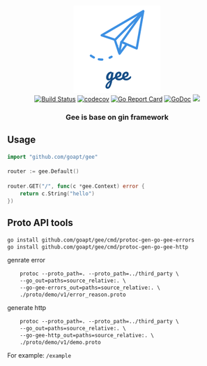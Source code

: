 <p align="center">
<img src="gee.png"/>
<br/>
<a href="https://github.com/goapt/gee/actions"><img src="https://github.com/goapt/gee/workflows/build/badge.svg" alt="Build Status"></a>
<a href="https://codecov.io/gh/goapt/gee"><img src="https://codecov.io/gh/goapt/gee/branch/master/graph/badge.svg" alt="codecov"></a>
<a href="https://goreportcard.com/report/github.com/goapt/gee"><img src="https://goreportcard.com/badge/github.com/goapt/gee" alt="Go Report Card
"></a>
<a href="https://pkg.go.dev/github.com/goapt/gee"><img src="https://img.shields.io/badge/go.dev-reference-007d9c?logo=go&logoColor=white&style=flat-square" alt="GoDoc"></a>
<a href="https://opensource.org/licenses/mit-license.php" rel="nofollow"><img src="https://badges.frapsoft.com/os/mit/mit.svg?v=103"></a>
</p>

<h3 align="center">Gee is base on gin framework</h3>

## Usage

```go
import "github.com/goapt/gee"

router := gee.Default()

router.GET("/", func(c *gee.Context) error {
    return c.String("hello")
})

```


## Proto API tools

```
go install github.com/goapt/gee/cmd/protoc-gen-go-gee-errors
go install github.com/goapt/gee/cmd/protoc-gen-go-gee-http
```

genrate error
```shell
	protoc --proto_path=. --proto_path=../third_party \
	--go_out=paths=source_relative:. \
	--go-gee-errors_out=paths=source_relative:. \
	./proto/demo/v1/error_reason.proto
```

generate http
```shell
    protoc --proto_path=. --proto_path=../third_party \
    --go_out=paths=source_relative:. \
    --go-gee-http_out=paths=source_relative:. \
    ./proto/demo/v1/demo.proto
```

For example: `/example`

